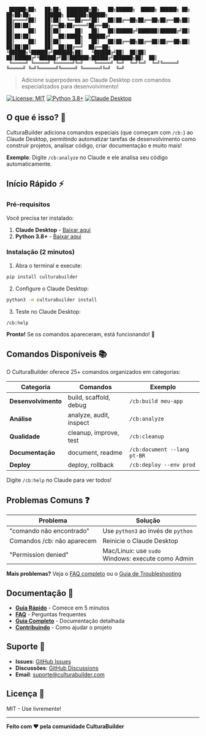 ```
 ██████╗██╗   ██╗██╗  ████████╗██╗   ██╗██████╗  █████╗ ██████╗ ██╗   ██╗██╗██╗     ██████╗ ███████╗██████╗ 
██╔════╝██║   ██║██║  ╚══██╔══╝██║   ██║██╔══██╗██╔══██╗██╔══██╗██║   ██║██║██║     ██╔══██╗██╔════╝██╔══██╗
██║     ██║   ██║██║     ██║   ██║   ██║██████╔╝███████║██████╔╝██║   ██║██║██║     ██║  ██║█████╗  ██████╔╝
██║     ██║   ██║██║     ██║   ██║   ██║██╔══██╗██╔══██║██╔══██╗██║   ██║██║██║     ██║  ██║██╔══╝  ██╔══██╗
╚██████╗╚██████╔╝███████╗██║   ╚██████╔╝██║  ██║██║  ██║██████╔╝╚██████╔╝██║███████╗██████╔╝███████╗██║  ██║
 ╚═════╝ ╚═════╝ ╚══════╝╚═╝    ╚═════╝ ╚═╝  ╚═╝╚═╝  ╚═╝╚═════╝  ╚═════╝ ╚═╝╚══════╝╚═════╝ ╚══════╝╚═╝  ╚═╝
```

> Adicione superpoderes ao Claude Desktop com comandos especializados para desenvolvimento!

[![License: MIT](https://img.shields.io/badge/License-MIT-yellow.svg)](https://opensource.org/licenses/MIT)
[![Python 3.8+](https://img.shields.io/badge/python-3.8+-blue.svg)](https://www.python.org/downloads/)
[![Claude Desktop](https://img.shields.io/badge/Claude-Desktop-purple.svg)](https://claude.ai/desktop)

## O que é isso? 🤔

CulturaBuilder adiciona comandos especiais (que começam com `/cb:`) ao Claude Desktop, permitindo automatizar tarefas de desenvolvimento como construir projetos, analisar código, criar documentação e muito mais!

**Exemplo**: Digite `/cb:analyze` no Claude e ele analisa seu código automaticamente.

## Início Rápido ⚡

### Pré-requisitos

Você precisa ter instalado:
1. **Claude Desktop** - [Baixar aqui](https://claude.ai/desktop)
2. **Python 3.8+** - [Baixar aqui](https://python.org/downloads)

### Instalação (2 minutos)

1. Abra o terminal e execute:
```bash
pip install culturabuilder
```

2. Configure o Claude Desktop:
```bash
python3 -m culturabuilder install
```

3. Teste no Claude Desktop:
```
/cb:help
```

**Pronto!** Se os comandos apareceram, está funcionando! 🎉

## Comandos Disponíveis 📚

O CulturaBuilder oferece 25+ comandos organizados em categorias:

| Categoria | Comandos | Exemplo |
|-----------|----------|---------|
| **Desenvolvimento** | build, scaffold, debug | `/cb:build meu-app` |
| **Análise** | analyze, audit, inspect | `/cb:analyze` |
| **Qualidade** | cleanup, improve, test | `/cb:cleanup` |
| **Documentação** | document, readme | `/cb:document --lang pt-BR` |
| **Deploy** | deploy, rollback | `/cb:deploy --env prod` |

Digite `/cb:help` no Claude para ver todos!

## Problemas Comuns ❓

| Problema | Solução |
|----------|---------|
| "comando não encontrado" | Use `python3` ao invés de `python` |
| Comandos /cb: não aparecem | Reinicie o Claude Desktop |
| "Permission denied" | Mac/Linux: use `sudo`<br>Windows: execute como Admin |

**Mais problemas?** Veja o [FAQ completo](FAQ.md) ou o [Guia de Troubleshooting](TROUBLESHOOTING.md)

## Documentação 📖

- **[Guia Rápido](QUICK_START.md)** - Comece em 5 minutos
- **[FAQ](FAQ.md)** - Perguntas frequentes
- **[Guia Completo](docs/README.md)** - Documentação detalhada
- **[Contribuindo](CONTRIBUTING.md)** - Como ajudar o projeto

## Suporte 💬

- **Issues**: [GitHub Issues](https://github.com/CulturaBuilder/CulturaBuilder-MCP/issues)
- **Discussões**: [GitHub Discussions](https://github.com/CulturaBuilder/CulturaBuilder-MCP/discussions)
- **Email**: suporte@culturabuilder.com

## Licença 📄

MIT - Use livremente!

---

**Feito com ❤️ pela comunidade CulturaBuilder**